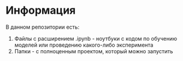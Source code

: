 # Информация
В данном репозитории есть:
1. Файлы с расширением .ipynb - ноутбуки с кодом по обучению моделей или проведению какого-либо эксперимента
2. Папки - с полноценным проектом, который можно запустить
